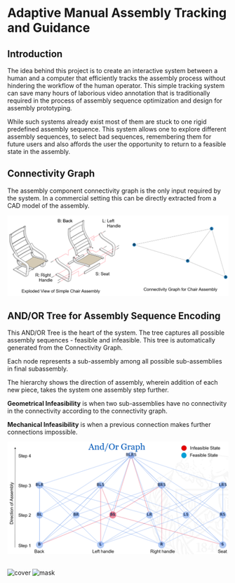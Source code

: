 # Adaptive Manual Assembly Tracking and Guidance

## Introduction

  The idea behind this project is to create an interactive system between a human and a computer that efficiently tracks the assembly process without hindering the workflow of the human operator. This simple tracking system can save many hours of laborious video annotation that is traditionally required in the process of assembly sequence optimization and design for assembly prototyping. 

  While such systems already exist most of them are stuck to one rigid predefined assembly sequence. This system allows one to explore different assembly sequences, to select bad sequences, remembering them for future users and also affords the user the opportunity to return to a feasible state in the assembly.   

## Connectivity Graph
The assembly component connectivity graph is the only input required by the system. In a commercial setting this can be directly extracted from a CAD model of the assembly.

![chair_connect](docs/images/chair_connect2.png)
## AND/OR Tree for Assembly Sequence Encoding

This AND/OR Tree is the heart of the system. The tree captures all possible assembly sequences - feasible and infeasible. This tree is automatically generated from the Connectivity Graph.

Each node represents a sub-assembly among all possible sub-assemblies in final subassembly.

The hierarchy shows the direction of assembly, wherein addition of each new piece, takes the system one assembly step further.

**Geometrical Infeasibility** is when two sub-assemblies have no connectivity in the connectivity according to the connectivity graph.

**Mechanical Infeasibility** is when a previous connection makes further connections impossible.

![Chair_and_or](docs/images/Chair_and_or.png)

##


![cover](doc/cover.png) ![mask](doc/sugar.gif)
